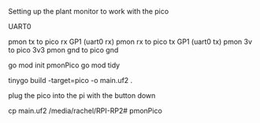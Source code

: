 Setting up the plant monitor to work with the pico

UART0

pmon tx to pico rx GP1 (uart0 rx)
pmon rx to pico tx GP1 (uart0 tx)
pmon 3v to pico 3v3
pmon gnd to pico gnd

go mod init pmonPico
go mod tidy

tinygo build -target=pico -o main.uf2 .

plug the pico into the pi with the button down

cp main.uf2 /media/rachel/RPI-RP2# pmonPico

